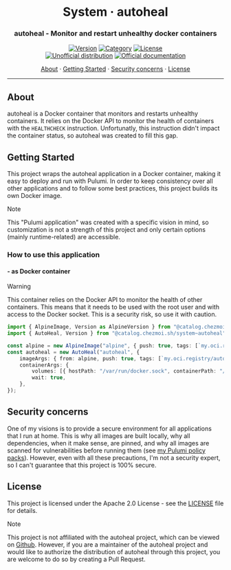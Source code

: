 <!-- markdownlint-disable MD033 -->
<h1 align="center">
  System · autoheal
  <br/>
</h1>

<h3 align="center">autoheal - Monitor and restart unhealthy docker containers</h3>

<div align="center">

[![Version](https://img.shields.io/badge/Version-v1.0.0-orange.svg)]()
[![Category](https://img.shields.io/badge/Category-System-purple.svg)](../)
[![License](https://img.shields.io/badge/License-Apache_2.0-blue.svg)](../../../../LICENSE)
<br>
[![Unofficial distribution](https://img.shields.io/badge/Unofficial_Distribution-coral.svg?logo=gitlfs&logoColor=white)]()
[![Official documentation](https://img.shields.io/badge/Official_documentation-333.svg?logo=github)](https://github.com/willfarrell/docker-autoheal)

<a href="#about">About</a> ·
<a href="#getting-started">Getting Started</a> ·
<a href="#security-concerns">Security concerns</a> ·
<a href="#license">License</a>

</div>

---

<!-- markdownlint-enable MD033 -->

## About

autoheal is a Docker container that monitors and restarts unhealthy containers. It relies on the Docker API to monitor
the health of containers with the `HEALTHCHECK` instruction. Unfortunatly, this instruction didn't impact the container
status, so autoheal was created to fill this gap.

## Getting Started

This project wraps the autoheal application in a Docker container, making it easy to deploy and run with Pulumi.
In order to keep consistency over all other applications and to follow some best practices, this project builds its
own Docker image.

> [!NOTE]
> This "Pulumi application" was created with a specific vision in mind, so customization is not a strength of this
> project and only certain options (mainly runtime-related) are accessible.

### How to use this application

#### - as Docker container

> [!WARNING]
> This container relies on the Docker API to monitor the health of other containers. This means that it needs to be
> used with the root user and with access to the Docker socket. This is a security risk, so use it with caution.

```typescript
import { AlpineImage, Version as AlpineVersion } from "@catalog.chezmoi.sh/os~alpine-3.19";
import { AutoHeal, Version } from "@catalog.chezmoi.sh/system~autoheal";

const alpine = new AlpineImage("alpine", { push: true, tags: [`my.oci.registry/alpine:${AlpineVersion}`] });
const autoheal = new AutoHeal("autoheal", {
    imageArgs: { from: alpine, push: true, tags: [`my.oci.registry/autoheal:${Version}`] },
    containerArgs: {
        volumes: [{ hostPath: "/var/run/docker.sock", containerPath: "/var/run/docker.sock", readOnly: true }],
        wait: true,
    },
});
```

## Security concerns

One of my visions is to provide a secure environment for all applications that I run at home. This is why all images are
built locally, why all dependencies, when it make sense, are pinned, and why all images are scanned for vulnerabilities
before running them (see [my Pulumi policy packs](../../../../src/policy-pack/)).
However, even with all these precautions, I'm not a security expert, so I can't guarantee that this project is 100%
secure.

## License

This project is licensed under the Apache 2.0 License - see the [LICENSE](../../../../LICENSE) file for details.

> [!NOTE]
> This project is not affiliated with the autoheal project, which can be viewed on
> [Github](https://github.com/willfarrell/docker-autoheal).
> However, if you are a maintainer of the autoheal project and would like to authorize the distribution of
> autoheal through this project, you are welcome to do so by creating a Pull Request.
